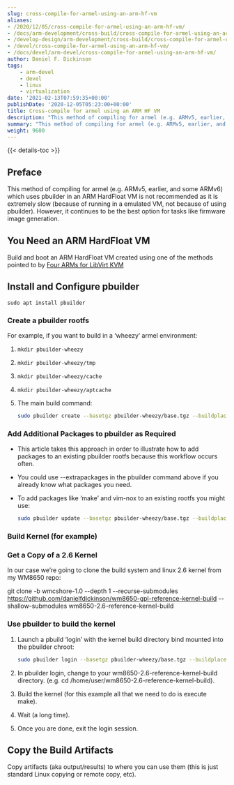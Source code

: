```yaml
---
slug: cross-compile-for-armel-using-an-arm-hf-vm
aliases:
- /2020/12/05/cross-compile-for-armel-using-an-arm-hf-vm/
- /docs/arm-development/cross-build/cross-compile-for-armel-using-an-arm-hf-vm/
- /develop-design/arm-development/cross-build/cross-compile-for-armel-using-an-arm-hf-vm/
- /devel/cross-compile-for-armel-using-an-arm-hf-vm/
- /docs/devel/arm-devel/cross-compile-for-armel-using-an-arm-hf-vm/
author: Daniel F. Dickinson
tags:
    - arm-devel
    - devel
    - linux
    - virtualization
date: '2021-02-13T07:59:35+00:00'
publishDate: '2020-12-05T05:23:00+00:00'
title: Cross-compile for armel using an ARM HF VM
description: "This method of compiling for armel (e.g. ARMv5, earlier, and some ARMv6) uses pbuilder in an ARM hardFloat VM"
summary: "This method of compiling for armel (e.g. ARMv5, earlier, and some ARMv6) uses pbuilder in an ARM hardFloat VM"
weight: 9600
---
```


{{< details-toc >}}

## Preface

This method of compiling for armel (e.g. ARMv5, earlier, and some ARMv6) which uses pbuilder in an ARM HardFloat VM is not recommended as it is extremely slow (because of running in a emulated VM, not because of using pbuilder). However, it continues to be the best option for tasks like firmware image generation.

## You Need an ARM HardFloat VM

Build and boot an ARM HardFloat VM created using one of the methods pointed to by [Four ARMs for LibVirt KVM](arm-libvirt-kvm-virtualization/_index.md)

## Install and Configure pbuilder

``sudo apt install pbuilder``

### Create a pbuilder rootfs

For example, if you want to build in a ‘wheezy’ armel environment:

1. ``mkdir pbuilder-wheezy``
2. ``mkdir pbuilder-wheezy/tmp``
3. ``mkdir pbuilder-wheezy/cache``
4. ``mkdir pbuilder-wheezy/aptcache``
5. The main build command:

   ```sh
   sudo pbuilder create --basetgz pbuilder-wheezy/base.tgz --buildplace pbuilder-wheezy/tmp --buildresult pbuilder-wheezy/cache --distribution wheezy --architecture armel --aptcache pbuilder-wheezy/aptcache --mirror http://archive.debian.org/debian
   ```

### Add Additional Packages to pbuilder as Required

* This article takes this approach in order to illustrate how to add packages to an existing pbuilder rootfs because this workflow occurs often.
* You could use --extrapackages in the pbuilder command above if you already know what packages you need.
* To add packages like ‘make’ and vim-nox to an existing rootfs you might use:

  ```sh
  sudo pbuilder update --basetgz pbuilder-wheezy/base.tgz --buildplace pbuilder-wheezy/tmp --buildresult pbuilder-wheezy/cache --aptcache pbuilder-wheezy/aptcache --extrapackages "make vim-nox nano"
  ```

### Build Kernel (for example)

### Get a Copy of a 2.6 Kernel

In our case we’re going to clone the build system and linux 2.6 kernel from my WM8650 repo:

git clone -b wmcshore-1.0 --depth 1 --recurse-submodules <https://github.com/danielfdickinson/wm8650-gpl-reference-kernel-build> --shallow-submodules wm8650-2.6-reference-kernel-build

### Use pbuilder to build the kernel

1. Launch a pbuild ‘login’ with the kernel build directory bind mounted into the pbuilder chroot:

   ```sh
   sudo pbuilder login --basetgz pbuilder-wheezy/base.tgz --buildplace pbuilder-wheezy/tmp --buildresult pbuilder-wheezy/cache --aptcache pbuilder-wheezy/aptcache --bindmounts "$(pwd)/wm8650-gpl-reference-kernel-build"
   ```

2. In pbuilder login, change to your wm8650-2.6-reference-kernel-build directory. (e.g. cd /home/user/wm8650-2.6-reference-kernel-build).
3. Build the kernel (for this example all that we need to do is execute make).
4. Wait (a long time).
5. Once you are done, exit the login session.

## Copy the Build Artifacts

Copy artifacts (aka output/results) to where you can use them (this is just
standard Linux copying or remote copy, etc).

